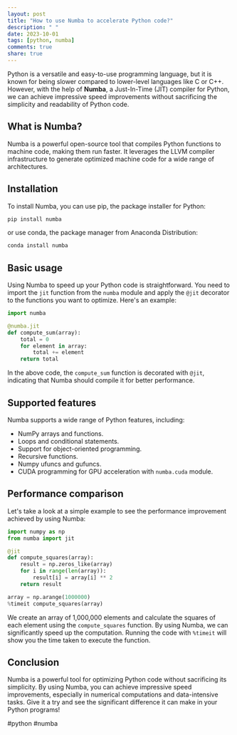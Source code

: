 ```yaml
---
layout: post
title: "How to use Numba to accelerate Python code?"
description: " "
date: 2023-10-01
tags: [python, numba]
comments: true
share: true
---
```


Python is a versatile and easy-to-use programming language, but it is known for being slower compared to lower-level languages like C or C++. However, with the help of **Numba**, a Just-In-Time (JIT) compiler for Python, we can achieve impressive speed improvements without sacrificing the simplicity and readability of Python code.

## What is Numba?

Numba is a powerful open-source tool that compiles Python functions to machine code, making them run faster. It leverages the LLVM compiler infrastructure to generate optimized machine code for a wide range of architectures.

## Installation

To install Numba, you can use pip, the package installer for Python:

```python
pip install numba
```

or use conda, the package manager from Anaconda Distribution:

```python 
conda install numba
```

## Basic usage

Using Numba to speed up your Python code is straightforward. You need to import the `jit` function from the `numba` module and apply the `@jit` decorator to the functions you want to optimize. Here's an example:

```python 
import numba

@numba.jit
def compute_sum(array):
    total = 0
    for element in array:
        total += element
    return total
```

In the above code, the `compute_sum` function is decorated with `@jit`, indicating that Numba should compile it for better performance.

## Supported features

Numba supports a wide range of Python features, including:

- NumPy arrays and functions.
- Loops and conditional statements.
- Support for object-oriented programming.
- Recursive functions.
- Numpy ufuncs and gufuncs.
- CUDA programming for GPU acceleration with `numba.cuda` module.

## Performance comparison

Let's take a look at a simple example to see the performance improvement achieved by using Numba:

```python 
import numpy as np
from numba import jit

@jit
def compute_squares(array):
    result = np.zeros_like(array)
    for i in range(len(array)):
        result[i] = array[i] ** 2
    return result

array = np.arange(1000000)
%timeit compute_squares(array)
```

We create an array of 1,000,000 elements and calculate the squares of each element using the `compute_squares` function. By using Numba, we can significantly speed up the computation. Running the code with `%timeit` will show you the time taken to execute the function.

## Conclusion

Numba is a powerful tool for optimizing Python code without sacrificing its simplicity. By using Numba, you can achieve impressive speed improvements, especially in numerical computations and data-intensive tasks. Give it a try and see the significant difference it can make in your Python programs!

#python #numba